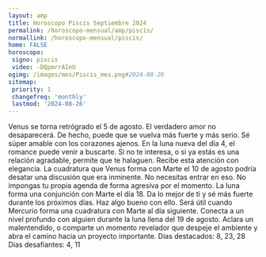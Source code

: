 ```yaml
---
layout: amp
title: Horoscopo Piscis Septiembre 2024 
permalink: /horoscopo-mensual/amp/piscis/
normallink: /horoscopo-mensual/piscis/
home: FALSE
horoscopo:
 signo: piscis
 video: -DQpmrrAIeU
ogimg: /images/mes/Piscis_mes.png#2024-08-26
sitemap:
 priority: 1
 changefreq: 'monthly'
 lastmod: '2024-08-26'
---
```



Venus se torna retrógrado el 5 de agosto. El verdadero amor no desaparecerá. De hecho, puede que se vuelva más fuerte y más serio. Sé súper amable con los corazones ajenos. 
En la luna nueva del día 4, el romance puede venir a buscarte. Si no te interesa, o si ya estás es una relación agradable, permite que te halaguen. Recibe esta atención con elegancia. 
La cuadratura que Venus forma con Marte el 10 de agosto podría desatar una discusión que era inminente. No necesitas entrar en eso. No impongas tu propia agenda de forma agresiva por el momento. 
La luna forma una conjunción con Marte el día 18. Da lo mejor de ti y sé más fuerte durante los próximos días. Haz algo bueno con ello. Será útil cuando Mercurio forma una cuadratura con Marte al día siguiente. 
Conecta a un nivel profundo con alguien durante la luna llena del 19 de agosto. Aclara un malentendido, o comparte un momento revelador que despeje el ambiente y abra el camino hacia un proyecto importante. 
Días destacados: 8, 23, 28
Días desafiantes: 4, 11